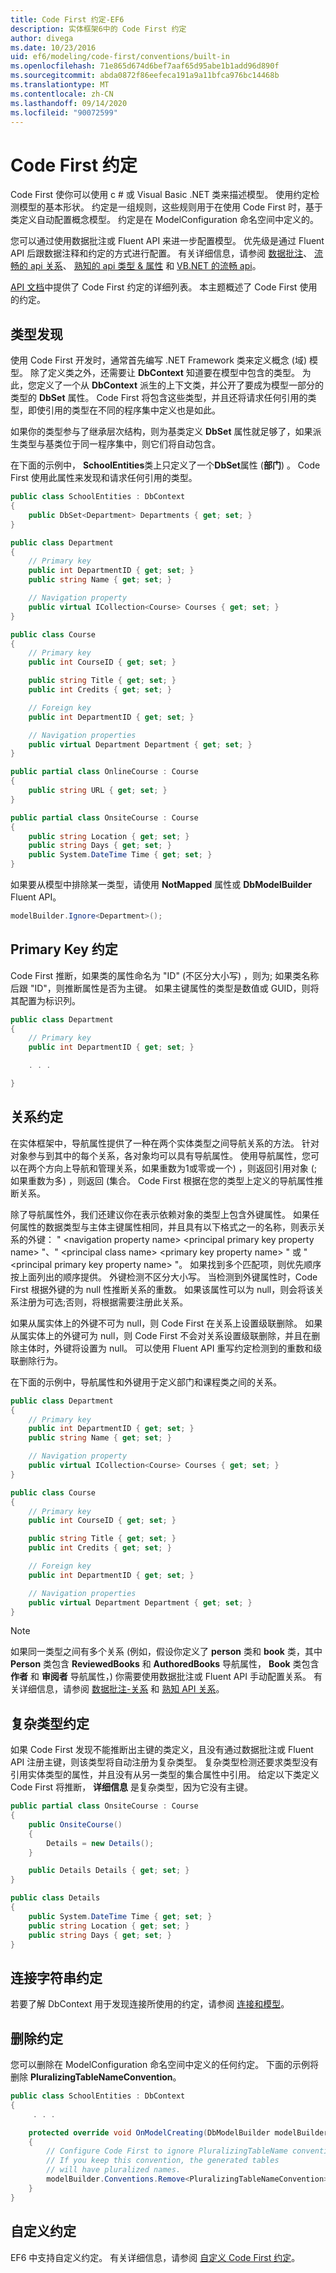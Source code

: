 ```yaml
---
title: Code First 约定-EF6
description: 实体框架6中的 Code First 约定
author: divega
ms.date: 10/23/2016
uid: ef6/modeling/code-first/conventions/built-in
ms.openlocfilehash: 71e865d674d6bef7aaf65d95abe1b1add96d890f
ms.sourcegitcommit: abda0872f86eefeca191a9a11bfca976bc14468b
ms.translationtype: MT
ms.contentlocale: zh-CN
ms.lasthandoff: 09/14/2020
ms.locfileid: "90072599"
---
```

# <a name="code-first-conventions"></a>Code First 约定
Code First 使你可以使用 c # 或 Visual Basic .NET 类来描述模型。 使用约定检测模型的基本形状。 约定是一组规则，这些规则用于在使用 Code First 时，基于类定义自动配置概念模型。 约定是在 ModelConfiguration 命名空间中定义的。  

您可以通过使用数据批注或 Fluent API 来进一步配置模型。 优先级是通过 Fluent API 后跟数据注释和约定的方式进行配置。 有关详细信息，请参阅 [数据批注](xref:ef6/modeling/code-first/data-annotations)、 [流畅的 api 关系](xref:ef6/modeling/code-first/fluent/relationships)、 [熟知的 api 类型 & 属性](xref:ef6/modeling/code-first/fluent/types-and-properties) 和 [VB.NET 的流畅 api](xref:ef6/modeling/code-first/fluent/vb)。  

[API 文档](https://msdn.microsoft.com/library/system.data.entity.modelconfiguration.conventions.aspx)中提供了 Code First 约定的详细列表。 本主题概述了 Code First 使用的约定。  

## <a name="type-discovery"></a>类型发现  

使用 Code First 开发时，通常首先编写 .NET Framework 类来定义概念 (域) 模型。 除了定义类之外，还需要让 **DbContext** 知道要在模型中包含的类型。 为此，您定义了一个从 **DbContext** 派生的上下文类，并公开了要成为模型一部分的类型的 **DbSet** 属性。 Code First 将包含这些类型，并且还将请求任何引用的类型，即使引用的类型在不同的程序集中定义也是如此。  

如果你的类型参与了继承层次结构，则为基类定义 **DbSet** 属性就足够了，如果派生类型与基类位于同一程序集中，则它们将自动包含。  

在下面的示例中， **SchoolEntities**类上只定义了一个**DbSet**属性 (**部门**) 。 Code First 使用此属性来发现和请求任何引用的类型。  

``` csharp
public class SchoolEntities : DbContext
{
    public DbSet<Department> Departments { get; set; }
}

public class Department
{
    // Primary key
    public int DepartmentID { get; set; }
    public string Name { get; set; }

    // Navigation property
    public virtual ICollection<Course> Courses { get; set; }
}

public class Course
{
    // Primary key
    public int CourseID { get; set; }

    public string Title { get; set; }
    public int Credits { get; set; }

    // Foreign key
    public int DepartmentID { get; set; }

    // Navigation properties
    public virtual Department Department { get; set; }
}

public partial class OnlineCourse : Course
{
    public string URL { get; set; }
}

public partial class OnsiteCourse : Course
{
    public string Location { get; set; }
    public string Days { get; set; }
    public System.DateTime Time { get; set; }
}
```  

如果要从模型中排除某一类型，请使用 **NotMapped** 属性或 **DbModelBuilder** Fluent API。  

```  csharp
modelBuilder.Ignore<Department>();
```  

## <a name="primary-key-convention"></a>Primary Key 约定  

Code First 推断，如果类的属性命名为 "ID" (不区分大小写) ，则为; 如果类名称后跟 "ID"，则推断属性是否为主键。 如果主键属性的类型是数值或 GUID，则将其配置为标识列。  

``` csharp
public class Department
{
    // Primary key
    public int DepartmentID { get; set; }

    . . .  

}
```  

## <a name="relationship-convention"></a>关系约定  

在实体框架中，导航属性提供了一种在两个实体类型之间导航关系的方法。 针对对象参与到其中的每个关系，各对象均可以具有导航属性。 使用导航属性，您可以在两个方向上导航和管理关系，如果重数为1或零或一个) ，则返回引用对象 (; 如果重数为多) ，则返回 (集合。 Code First 根据在您的类型上定义的导航属性推断关系。  

除了导航属性外，我们还建议你在表示依赖对象的类型上包含外键属性。 如果任何属性的数据类型与主体主键属性相同，并且具有以下格式之一的名称，则表示关系的外键： " \<navigation property name\> \<principal primary key property name\> "、" \<principal class name\> \<primary key property name\> " 或 " \<principal primary key property name\> "。 如果找到多个匹配项，则优先顺序按上面列出的顺序提供。 外键检测不区分大小写。 当检测到外键属性时，Code First 根据外键的为 null 性推断关系的重数。 如果该属性可以为 null，则会将该关系注册为可选;否则，将根据需要注册此关系。  

如果从属实体上的外键不可为 null，则 Code First 在关系上设置级联删除。 如果从属实体上的外键可为 null，则 Code First 不会对关系设置级联删除，并且在删除主体时，外键将设置为 null。 可以使用 Fluent API 重写约定检测到的重数和级联删除行为。  

在下面的示例中，导航属性和外键用于定义部门和课程类之间的关系。  

``` csharp
public class Department
{
    // Primary key
    public int DepartmentID { get; set; }
    public string Name { get; set; }

    // Navigation property
    public virtual ICollection<Course> Courses { get; set; }
}

public class Course
{
    // Primary key
    public int CourseID { get; set; }

    public string Title { get; set; }
    public int Credits { get; set; }

    // Foreign key
    public int DepartmentID { get; set; }

    // Navigation properties
    public virtual Department Department { get; set; }
}
```  

> [!NOTE]
> 如果同一类型之间有多个关系 (例如，假设你定义了 **person** 类和 **book** 类，其中 **Person** 类包含 **ReviewedBooks** 和 **AuthoredBooks** 导航属性， **Book** 类包含 **作者** 和 **审阅者** 导航属性，) 你需要使用数据批注或 Fluent API 手动配置关系。 有关详细信息，请参阅 [数据批注-关系](xref:ef6/modeling/code-first/data-annotations) 和 [熟知 API 关系](xref:ef6/modeling/code-first/fluent/relationships)。  

## <a name="complex-types-convention"></a>复杂类型约定  

如果 Code First 发现不能推断出主键的类定义，且没有通过数据批注或 Fluent API 注册主键，则该类型将自动注册为复杂类型。 复杂类型检测还要求类型没有引用实体类型的属性，并且没有从另一类型的集合属性中引用。 给定以下类定义 Code First 将推断， **详细信息** 是复杂类型，因为它没有主键。  

``` csharp
public partial class OnsiteCourse : Course
{
    public OnsiteCourse()
    {
        Details = new Details();
    }

    public Details Details { get; set; }
}

public class Details
{
    public System.DateTime Time { get; set; }
    public string Location { get; set; }
    public string Days { get; set; }
}
```  

## <a name="connection-string-convention"></a>连接字符串约定  

若要了解 DbContext 用于发现连接所使用的约定，请参阅 [连接和模型](xref:ef6/fundamentals/configuring/connection-strings)。  

## <a name="removing-conventions"></a>删除约定  

您可以删除在 ModelConfiguration 命名空间中定义的任何约定。 下面的示例将删除 **PluralizingTableNameConvention**。  

``` csharp
public class SchoolEntities : DbContext
{
     . . .

    protected override void OnModelCreating(DbModelBuilder modelBuilder)
    {
        // Configure Code First to ignore PluralizingTableName convention
        // If you keep this convention, the generated tables  
        // will have pluralized names.
        modelBuilder.Conventions.Remove<PluralizingTableNameConvention>();
    }
}
```  

## <a name="custom-conventions"></a>自定义约定  

EF6 中支持自定义约定。 有关详细信息，请参阅 [自定义 Code First 约定](xref:ef6/modeling/code-first/conventions/custom)。
